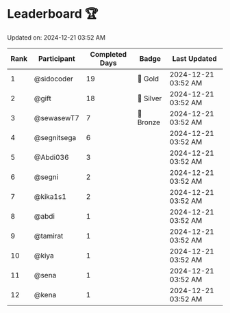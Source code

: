 # Leaderboard 🏆

Updated on: 2024-12-21 03:52 AM

| Rank | Participant       | Completed Days | Badge      | Last Updated         |
|------|-------------------|----------------|------------|----------------------|
| 1    | @sidocoder        | 19             | 🏅 Gold     | 2024-12-21 03:52 AM |
| 2    | @gift             | 18             | 🥈 Silver   | 2024-12-21 03:52 AM |
| 3    | @sewasewT7        | 7              | 🥉 Bronze   | 2024-12-21 03:52 AM |
| 4    | @segnitsega       | 6              |            | 2024-12-21 03:52 AM |
| 5    | @Abdi036          | 3              |            | 2024-12-21 03:52 AM |
| 6    | @segni            | 2              |            | 2024-12-21 03:52 AM |
| 7    | @kika1s1          | 2              |            | 2024-12-21 03:52 AM |
| 8    | @abdi             | 1              |            | 2024-12-21 03:52 AM |
| 9    | @tamirat          | 1              |            | 2024-12-21 03:52 AM |
| 10   | @kiya             | 1              |            | 2024-12-21 03:52 AM |
| 11   | @sena             | 1              |            | 2024-12-21 03:52 AM |
| 12   | @kena             | 1              |            | 2024-12-21 03:52 AM |
